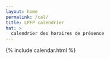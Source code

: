 ```yaml
---
layout: home
permalink: /cal/
title: LPFP calendrier
hat: >
  calendrier des horaires de présence
---
```


{% include calendar.html %}
